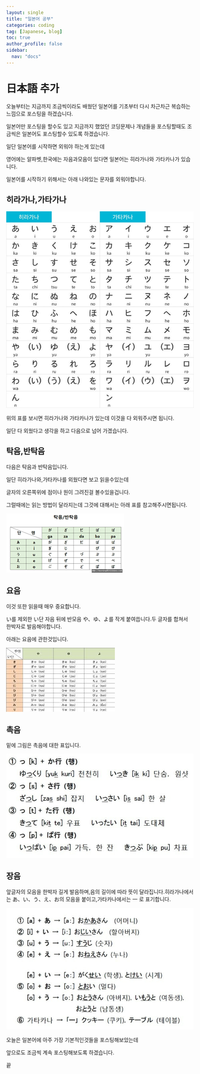 ```yaml
---
layout: single
title: "일본어 공부"
categories: coding
tag: [Japanese, blog]
toc: true
author_profile: false
sidebar:
  nav: "docs"
---
```


# 日本語 추가

오늘부터는 지금까지 조금씩이라도 배웠던 일본어를 기초부터 다시 차근차근 복습하는 느낌으로 포스팅을 하겠습니다.

일본어만 포스팅을 할수도 있고 지금까지 했었던 코딩문제나 개념들을 포스팅할때도 조금씩은 일본어도 포스팅할수 있도록 하겠습니다.

일단 일본어를 시작하면 외워야 하는게 있는데

영어에는 알파벳,한국에는 자음과모음이 있다면 일본어는 히라가나와 가타카나가 있습니다.

일본어를 시작하기 위해서는 아래 나와있는 문자를 외워야합니다.

## 히라가나,가타가나

![히라카타](/images/2022-08-29-blog/히라카타-16617719014323.jpg)

위의 표를 보시면 히라가나와 가타카나가 있는데 이것을 다 외워주시면 됩니다.

일단 다 외웠다고 생각을 하고 다음으로 넘어 가겠습니다.

## 탁음,반탁음

다음은 탁음과 반탁음입니다.

일단 히라가나와,가타카나를 외웠다면 보고 읽을수있는데

글자의 오른쪽위에 점이나 원이 그려진걸 볼수있을겁니다.

그럴때에는 읽는 방법이 달라지는데 그것에 대해서는 아래 표를 참고해주시면됩니다.

![탁음,반탁음](/images/2022-08-29-blog/탁음,반탁음.png)

## 요음

이것 또한 읽을때 매우 중요합니다.

い를 제외한 い단 자음 뒤에 반모음 や、ゆ、よ를 작게 붙여씁니다.두 글자를 합쳐서 한박자로 발음해야합니다.

아래는 요음에 관한것입니다.

![요음](/images/2022-08-29-blog/요음.jpg)

## 촉음

밑에 그림은 촉음에 대한 표입니다.

![촉음](/images/2022-08-29-blog/촉음.PNG)

## 장음

앞글자의 모음을 한박자 길게 발음하며,음의 길이에 따라 뜻이 달라집니다.히라가나에서는 あ、い、う、え、お의 모음을 붙이고,가타카나에서는 一 로 표기합니다.

![장음](/images/2022-08-29-blog/장음.PNG)

오늘은 일본어에 아주 가장 기본적인것들을 포스팅해보았는데

앞으로도 조금씩 계속 포스팅해보도록 하겠습니다.

끝
